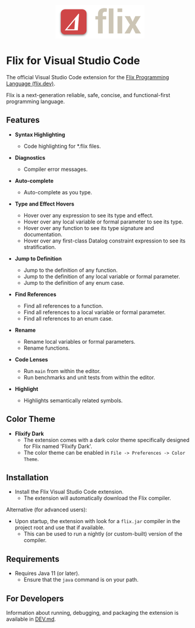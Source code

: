 <p align="center" >
    <img src="https://raw.githubusercontent.com/flix/flix/master/docs/logo.png" height="91px" 
    alt="The Flix Programming Language" 
    title="The Flix Programming Language">
</p>

# Flix for Visual Studio Code

The official Visual Studio Code extension for the [Flix Programming Language
(flix.dev)](https://flix.dev/). 

Flix is a next-generation reliable, safe, concise, and functional-first
programming language.

## Features

* __Syntax Highlighting__
  - Code highlighting for *.flix files.

* __Diagnostics__
  - Compiler error messages. 

* __Auto-complete__
  - Auto-complete as you type.

* __Type and Effect Hovers__
  - Hover over any expression to see its type and effect.
  - Hover over any local variable or formal parameter to see its type.
  - Hover over any function to see its type signature and documentation.
  - Hover over any first-class Datalog constraint expression to see its stratification.

* __Jump to Definition__
  - Jump to the definition of any function.
  - Jump to the definition of any local variable or formal parameter.
  - Jump to the definition of any enum case.

* __Find References__
    - Find all references to a function.
    - Find all references to a local variable or formal parameter.
    - Find all references to an enum case.

* __Rename__
    - Rename local variables or formal parameters.
    - Rename functions.

* __Code Lenses__
    - Run `main` from within the editor.
    - Run benchmarks and unit tests from within the editor.

* __Highlight__
    - Highlights semantically related symbols.

## Color Theme

* __Flixify Dark__
    - The extension comes with a dark color theme specifically designed for Flix named 'Flixify Dark'.
    - The color theme can be enabled in `File -> Preferences -> Color Theme`.

## Installation

- Install the Flix Visual Studio Code extension.
    - The extension will automatically download the Flix compiler.

Alternative (for advanced users):

- Upon startup, the extension with look for a `flix.jar` compiler in the project
  root and use that if available. 
  - This can be used to run a nightly (or custom-built) version of the compiler.

## Requirements

- Requires Java 11 (or later).
    - Ensure that the `java` command is on your path. 

## For Developers

Information about running, debugging, and packaging the extension is available in [DEV.md](DEV.md).
